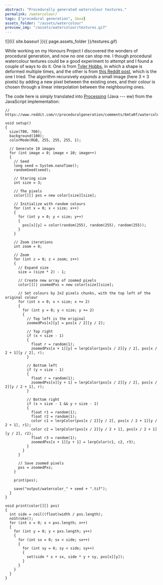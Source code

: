```yaml
---
abstract: "Procedurally generated watercolour textures."
permalink: /watercolour/
tags: ["procedural generation", Java]
assets_folder: "/assets/watercolour"
preview_img: "/assets/watercolour/textures.gif"
---
```


![]({{ site.baseurl }}{{ page.assets_folder }}/textures.gif)

While working on my Honours Project I discovered the wonders of procedural generation, and now no one can stop me. I though procedural watercolour textures could be a good experiment to attempt and I found a couple of ways to do it. One is from [Tyler Hobbs](https://tylerxhobbs.com/essays/2017/a-generative-approach-to-simulating-watercolor-paints), in which a shape is deformed multiple times, and the other is from [this Reddit post](https://www.reddit.com/r/proceduralgeneration/comments/6mta0f/watercolor_simple_noise_algorithm/), which is the one I tried. The algorithm recursively *expands* a small image (here 3 &#215; 3 pixels) by adding a new pixel between the existing ones, and their colour is chosen through a linear interpolation between the neighbouring ones.

The code here is simply translated into [Processing](https://processing.org/) (Java --- ew) from the JavaScript implementation:

```
// https://www.reddit.com/r/proceduralgeneration/comments/6mta0f/watercolor_simple_noise_algorithm/

void setup()
{
  size(700, 700);
  background(100);
  colorMode(RGB, 255, 255, 255, 1);

  // Generate 10 images
  for (int image = 0; image < 10; image++)
  {
    // Seed
    long seed = System.nanoTime();
    randomSeed(seed);

    // Staring size
    int size = 3;

    // The pixels
    color[][] pxs = new color[size][size];

    // Initialize with random colours
    for (int x = 0; x < size; x++)
    {
      for (int y = 0; y < size; y++)
      {
        pxs[x][y] = color(random(255), random(255), random(255));
      }
    }

    // Zoom iterations
    int zoom = 8;

    // Zoom
    for (int z = 0; z < zoom; z++)
    {
      // Expand size
      size = (size * 2) - 1;

      // Create new array of zoomed pixels
      color[][] zoomedPxs = new color[size][size];

      // Set colours by 2x2 pixels chunks, with the top left of the original colour
      for (int x = 0; x < size; x += 2)
      {
        for (int y = 0; y < size; y += 2)
        {
          // Top left is the original
          zoomedPxs[x][y] = pxs[x / 2][y / 2];

          // Top right
          if (x < size - 1)
          {
            float r = random(1);
            zoomedPxs[x + 1][y] = lerpColor(pxs[x / 2][y / 2], pxs[x / 2 + 1][y / 2], r);
          }

          // Bottom left
          if (y < size - 1)
          {
            float r = random(1);
            zoomedPxs[x][y + 1] = lerpColor(pxs[x / 2][y / 2], pxs[x / 2][y / 2 + 1], r);
          }

          // Bottom right
          if (x < size - 1 && y < size - 1)
          {
            float r1 = random(1);
            float r2 = random(1);
            color c1 = lerpColor(pxs[x / 2][y / 2], pxs[x / 2 + 1][y / 2 + 1], r1);
            color c2 = lerpColor(pxs[x / 2][y / 2 + 1], pxs[x / 2 + 1][y / 2], r2);
            float r3 = random(1);
            zoomedPxs[x + 1][y + 1] = lerpColor(c1, c2, r3);
          }
        }
      }

      // Save zoomed pixels
      pxs = zoomedPxs;
    }

    print(pxs);

    save("output/watercolor_" + seed + ".tif");
  }
}

void print(color[][] pxs)
{
  int side = ceil((float)width / pxs.length);
  noStroke();
  for (int x = 0; x < pxs.length; x++)
  {
    for (int y = 0; y < pxs.length; y++)
    {
      for (int sx = 0; sx < side; sx++)
      {
        for (int sy = 0; sy < side; sy++)
        {
          set(side * x + sx, side * y + sy, pxs[x][y]);
        }
      }
    }
  }
}
```

